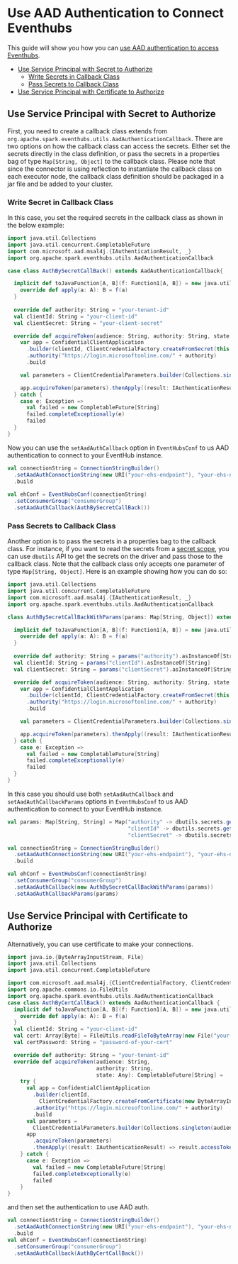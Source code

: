 # Use AAD Authentication to Connect Eventhubs
This guide will show you how you can 
<a href="https://docs.microsoft.com/en-us/azure/event-hubs/authenticate-application" target="_blank">use AAD authentication to access Eventhubs</a>.

* [Use Service Principal with Secret to Authorize](#use-service-principal-with-secret-to-authorize)
  * [Write Secrets in Callback Class](#write-secret-in-callback-class)
  * [Pass Secrets to Callback Class](#pass-secret-to-callback-class)
* [Use Service Principal with Certificate to Authorize](#use-service-principal-with-certificate-to-authorize)


## Use Service Principal with Secret to Authorize
First, you need to create a callback class extends from `org.apache.spark.eventhubs.utils.AadAuthenticationCallback`. There are two options on how the callback class can access the secrets. Either set the secrets directly in the class definition, or pass the secrets in a properties bag of type `Map[String, Object]` to the callback class.
Please note that since the connector is using reflection to instantiate the callback class on each executor node, the callback class definition should be packaged in a jar file and be added to your cluster.

### Write Secret in Callback Class
In this case, you set the required secrets in the callback class as shown in the below example:

```scala
import java.util.Collections
import java.util.concurrent.CompletableFuture
import com.microsoft.aad.msal4j.{IAuthenticationResult, _}
import org.apache.spark.eventhubs.utils.AadAuthenticationCallback

case class AuthBySecretCallBack() extends AadAuthenticationCallback{

  implicit def toJavaFunction[A, B](f: Function1[A, B]) = new java.util.function.Function[A, B] {
    override def apply(a: A): B = f(a)
  }
  
  override def authority: String = "your-tenant-id"
  val clientId: String = "your-client-id"
  val clientSecret: String = "your-client-secret"

  override def acquireToken(audience: String, authority: String, state: Any): CompletableFuture[String] = try {
    var app = ConfidentialClientApplication
      .builder(clientId, ClientCredentialFactory.createFromSecret(this.clientSecret))
      .authority("https://login.microsoftonline.com/" + authority)
      .build

    val parameters = ClientCredentialParameters.builder(Collections.singleton(audience + ".default")).build

    app.acquireToken(parameters).thenApply((result: IAuthenticationResult) => result.accessToken())
  } catch {
    case e: Exception =>
      val failed = new CompletableFuture[String]
      failed.completeExceptionally(e)
      failed
  }
}
```

Now you can use the `setAadAuthCallback` option in `EventHubsConf` to us AAD authentication to connect to your EventHub instance.

```scala
val connectionString = ConnectionStringBuilder()
  .setAadAuthConnectionString(new URI("your-ehs-endpoint"), "your-ehs-name")
  .build
  
val ehConf = EventHubsConf(connectionString)
  .setConsumerGroup("consumerGroup")
  .setAadAuthCallback(AuthBySecretCallBack())
```


### Pass Secrets to Callback Class
Another option is to pass the secrets in a properties bag to the callback class. For instance, if you want to read the secrets from a [secret scope](https://docs.microsoft.com/en-us/azure/databricks/security/secrets/secret-scopes), you can use `dbutils` API to get the secrets on the driver and pass those to the callback class. Note that the callback class only accepts one parameter of type `Map[String, Object]`.
Here is an example showing how you can do so:

```scala
import java.util.Collections
import java.util.concurrent.CompletableFuture
import com.microsoft.aad.msal4j.{IAuthenticationResult, _}
import org.apache.spark.eventhubs.utils.AadAuthenticationCallback

class AuthBySecretCallBackWithParams(params: Map[String, Object]) extends AadAuthenticationCallback{

  implicit def toJavaFunction[A, B](f: Function1[A, B]) = new java.util.function.Function[A, B] {
    override def apply(a: A): B = f(a)
  }
  
  override def authority: String = params("authority").asInstanceOf[String]
  val clientId: String = params("clientId").asInstanceOf[String]
  val clientSecret: String = params("clientSecret").asInstanceOf[String]

  override def acquireToken(audience: String, authority: String, state: Any): CompletableFuture[String] = try {
    var app = ConfidentialClientApplication
      .builder(clientId, ClientCredentialFactory.createFromSecret(this.clientSecret))
      .authority("https://login.microsoftonline.com/" + authority)
      .build

    val parameters = ClientCredentialParameters.builder(Collections.singleton(audience + ".default")).build

    app.acquireToken(parameters).thenApply((result: IAuthenticationResult) => result.accessToken())
  } catch {
    case e: Exception =>
      val failed = new CompletableFuture[String]
      failed.completeExceptionally(e)
      failed
  }
}
```

In this case you should use both `setAadAuthCallback` and `setAadAuthCallbackParams` options in `EventHubsConf` to us AAD authentication to connect to your EventHub instance.

```scala
val params: Map[String, String] = Map("authority" -> dbutils.secrets.get(scope = "nykvsecrets", key = "ehaadtesttenantid"),
									  "clientId" -> dbutils.secrets.get(scope = "nykvsecrets", key = "ehaadtestclientid"),
									  "clientSecret" -> dbutils.secrets.get(scope = "nykvsecrets", key = "ehaadtestclientsecret"))

val connectionString = ConnectionStringBuilder()
  .setAadAuthConnectionString(new URI("your-ehs-endpoint"), "your-ehs-name")
  .build

val ehConf = EventHubsConf(connectionString)
  .setConsumerGroup("consumerGroup")
  .setAadAuthCallback(new AuthBySecretCallBackWithParams(params))
  .setAadAuthCallbackParams(params)
```


## Use Service Principal with Certificate to Authorize

Alternatively, you can use certificate to make your connections.

```scala
import java.io.{ByteArrayInputStream, File}
import java.util.Collections
import java.util.concurrent.CompletableFuture

import com.microsoft.aad.msal4j.{ClientCredentialFactory, ClientCredentialParameters, ConfidentialClientApplication, IAuthenticationResult}
import org.apache.commons.io.FileUtils
import org.apache.spark.eventhubs.utils.AadAuthenticationCallback
case class AuthByCertCallBack() extends AadAuthenticationCallback {
  implicit def toJavaFunction[A, B](f: Function1[A, B]) = new java.util.function.Function[A, B] {
    override def apply(a: A): B = f(a)
  }
  val clientId: String = "your-client-id"
  val cert: Array[Byte] = FileUtils.readFileToByteArray(new File("your-cert-local-path"))
  val certPassword: String = "password-of-your-cert"

  override def authority: String = "your-tenant-id"
  override def acquireToken(audience: String,
                            authority: String,
                            state: Any): CompletableFuture[String] =
    try {
      val app = ConfidentialClientApplication
        .builder(clientId,
          ClientCredentialFactory.createFromCertificate(new ByteArrayInputStream(cert), certPassword))
        .authority("https://login.microsoftonline.com/" + authority)
        .build
      val parameters =
        ClientCredentialParameters.builder(Collections.singleton(audience + ".default")).build
      app
        .acquireToken(parameters)
        .thenApply((result: IAuthenticationResult) => result.accessToken())
    } catch {
      case e: Exception =>
        val failed = new CompletableFuture[String]
        failed.completeExceptionally(e)
        failed
    }
}
```
and then set the authentication to use AAD auth.
```scala
val connectionString = ConnectionStringBuilder()
  .setAadAuthConnectionString(new URI("your-ehs-endpoint"), "your-ehs-name")
  .build
val ehConf = EventHubsConf(connectionString)
  .setConsumerGroup("consumerGroup")
  .setAadAuthCallback(AuthByCertCallBack())
```

